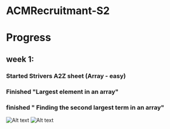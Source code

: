 # ACMRecruitmant-S2
# Progress 
## week 1:
###  Started Strivers A2Z sheet (Array - easy)
### Finished "Largest element in an array"
### finished " Finding the second largest term in an array"
![Alt text](.png)
![Alt text](.png)

